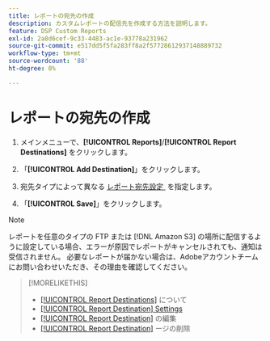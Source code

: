 ```yaml
---
title: レポートの宛先の作成
description: カスタムレポートの配信先を作成する方法を説明します。
feature: DSP Custom Reports
exl-id: 2a8d6cef-9c33-4483-ac1e-93778a231962
source-git-commit: e517dd5f5fa283ff8a2f57728612937148889732
workflow-type: tm+mt
source-wordcount: '88'
ht-degree: 0%

---
```


# レポートの宛先の作成

1. メインメニューで、**[!UICONTROL Reports]**/**[!UICONTROL Report Destinations]** をクリックします。

1. 「**[!UICONTROL Add Destination]**」をクリックします。

1. 宛先タイプによって異なる [&#x200B; レポート宛先設定 &#x200B;](/help/dsp/reports/report-destinations/report-destination-settings.md) を指定します。

1. 「**[!UICONTROL Save]**」をクリックします。

>[!NOTE]
>
> レポートを任意のタイプの FTP または [!DNL Amazon S3] の場所に配信するように設定している場合、エラーが原因でレポートがキャンセルされても、通知は受信されません。 必要なレポートが届かない場合は、Adobeアカウントチームにお問い合わせいただき、その理由を確認してください。

>[!MORELIKETHIS]
>
>* [[!UICONTROL Report Destinations]](/help/dsp/reports/report-destinations/report-destination-about.md) について
>* [[!UICONTROL Report Destination] Settings](/help/dsp/reports/report-destinations/report-destination-settings.md)
>* [[!UICONTROL Report Destination]](/help/dsp/reports/report-destinations/report-destination-edit.md) の編集
>* [[!UICONTROL Report Destination]](/help/dsp/reports/report-destinations/report-destination-delete.md) ージの削除
